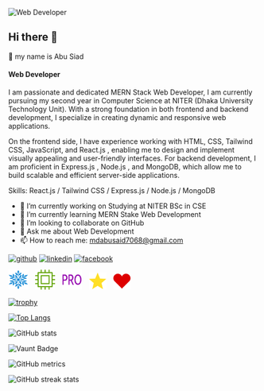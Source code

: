 
![Web Developer](https://i.ibb.co.com/h2ZYkGP/Navy-Blue-Geometric-Technology-Linked-In-Banner.png)
## Hi there 👋


👋 my name is Abu Siad
#### Web Developer
I am passionate and dedicated MERN Stack Web Developer, I am currently pursuing my second year in Computer Science at NITER (Dhaka University Technology Unit). With a strong foundation in both frontend and backend development, I specialize in creating dynamic and responsive web applications.

On the frontend side, I have experience working with HTML, CSS, Tailwind CSS, JavaScript, and React.js , enabling me to design and implement visually appealing and user-friendly interfaces. For backend development, I am proficient in Express.js , Node.js , and MongoDB, which allow me to build scalable and efficient server-side applications.

Skills:  React.js / Tailwind CSS /  Express.js  / Node.js / MongoDB

- 🔭 I’m currently working on Studying at NITER BSc in CSE 
- 🌱 I’m currently learning MERN Stake Web Development 
- 👯 I’m looking to collaborate on GitHub 
- 💬 Ask me about Web Development 
- 📫 How to reach me: mdabusaid7068@gmail.com 


[<img src='https://cdn.jsdelivr.net/npm/simple-icons@3.0.1/icons/github.svg' alt='github' height='40'>](https://github.com/https://github.com/Abu-Said-56)  [<img src='https://cdn.jsdelivr.net/npm/simple-icons@3.0.1/icons/linkedin.svg' alt='linkedin' height='40'>](https://www.linkedin.com/in/https://www.linkedin.com/in/abusaid1756//)  [<img src='https://cdn.jsdelivr.net/npm/simple-icons@3.0.1/icons/facebook.svg' alt='facebook' height='40'>](https://www.facebook.com/https://www.facebook.com/AbuSaid1756)  

<a href='https://archiveprogram.github.com/'><img src='https://raw.githubusercontent.com/acervenky/animated-github-badges/master/assets/acbadge.gif' width='40' height='40'></a> <a href='https://docs.github.com/en/developers'><img src='https://raw.githubusercontent.com/acervenky/animated-github-badges/master/assets/devbadge.gif' width='40' height='40'></a> <a href='https://github.com/pricing'><img src='https://raw.githubusercontent.com/acervenky/animated-github-badges/master/assets/pro.gif' width='40' height='40'></a> <a href='https://stars.github.com/'><img src='https://raw.githubusercontent.com/acervenky/animated-github-badges/master/assets/starbadge.gif' width='35' height='35'></a> <a href='https://docs.github.com/en/github/supporting-the-open-source-community-with-github-sponsors'><img src='https://raw.githubusercontent.com/acervenky/animated-github-badges/master/assets/sponsorbadge.gif' width='35' height='35'></a> 

[![trophy](https://github-profile-trophy.vercel.app/?username=https://github.com/Abu-Said-56)](https://github.com/ryo-ma/github-profile-trophy)

[![Top Langs](https://github-readme-stats.vercel.app/api/top-langs/?username=https://github.com/Abu-Said-56)](https://github.com/anuraghazra/github-readme-stats)

![GitHub stats](https://github-readme-stats.vercel.app/api?username=https://github.com/Abu-Said-56&show_icons=true&count_private=true)  

![Vaunt Badge](https://api.vaunt.dev/v1/github/entities/https://github.com/Abu-Said-56/contributions?format=svg&private=true)  

![GitHub metrics](https://metrics.lecoq.io/https://github.com/Abu-Said-56)  

![GitHub streak stats](https://streak-stats.demolab.com/?user=https://github.com/Abu-Said-56)  

